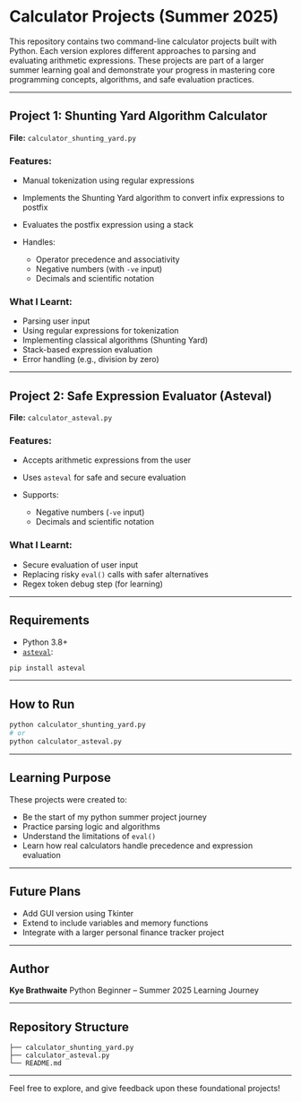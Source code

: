 # Calculator Projects (Summer 2025)

This repository contains two command-line calculator projects built with Python. Each version explores different approaches to parsing and evaluating arithmetic expressions. These projects are part of a larger summer learning goal and demonstrate your progress in mastering core programming concepts, algorithms, and safe evaluation practices.

---

## Project 1: Shunting Yard Algorithm Calculator

**File:** `calculator_shunting_yard.py`

### Features:

- Manual tokenization using regular expressions
- Implements the Shunting Yard algorithm to convert infix expressions to postfix
- Evaluates the postfix expression using a stack
- Handles:

  - Operator precedence and associativity
  - Negative numbers (with `-ve` input)
  - Decimals and scientific notation

### What I Learnt:

- Parsing user input
- Using regular expressions for tokenization
- Implementing classical algorithms (Shunting Yard)
- Stack-based expression evaluation
- Error handling (e.g., division by zero)

---

## Project 2: Safe Expression Evaluator (Asteval)

**File:** `calculator_asteval.py`

### Features:

- Accepts arithmetic expressions from the user
- Uses `asteval` for safe and secure evaluation
- Supports:

  - Negative numbers (`-ve` input)
  - Decimals and scientific notation

### What I Learnt:

- Secure evaluation of user input
- Replacing risky `eval()` calls with safer alternatives
- Regex token debug step (for learning)

---

## Requirements

- Python 3.8+
- [`asteval`](https://pypi.org/project/asteval/):

```bash
pip install asteval
```

---

## How to Run

```bash
python calculator_shunting_yard.py
# or
python calculator_asteval.py
```

---

## Learning Purpose

These projects were created to:

- Be the start of my python summer project journey
- Practice parsing logic and algorithms
- Understand the limitations of `eval()`
- Learn how real calculators handle precedence and expression evaluation

---

## Future Plans

- Add GUI version using Tkinter
- Extend to include variables and memory functions
- Integrate with a larger personal finance tracker project

---

## Author

**Kye Brathwaite**
Python Beginner – Summer 2025 Learning Journey

---

## Repository Structure

```
├── calculator_shunting_yard.py
├── calculator_asteval.py
└── README.md
```

---

Feel free to explore, and give feedback upon these foundational projects!
